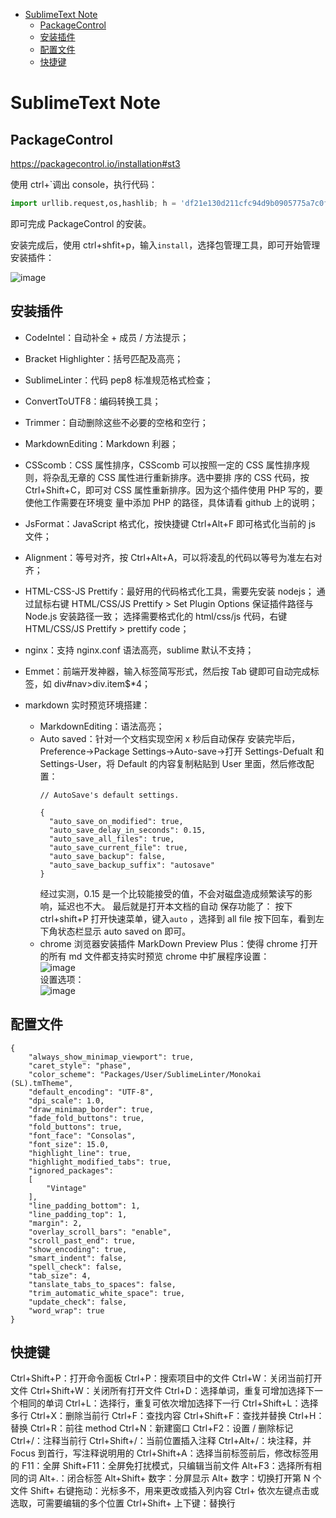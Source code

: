 - [SublimeText Note](#sublimetext-note)
  - [PackageControl](#packagecontrol)
  - [安装插件](#%E5%AE%89%E8%A3%85%E6%8F%92%E4%BB%B6)
  - [配置文件](#%E9%85%8D%E7%BD%AE%E6%96%87%E4%BB%B6)
  - [快捷键](#%E5%BF%AB%E6%8D%B7%E9%94%AE)

# SublimeText Note

## PackageControl
https://packagecontrol.io/installation#st3 

使用 ctrl+`调出 console，执行代码：
```python
import urllib.request,os,hashlib; h = 'df21e130d211cfc94d9b0905775a7c0f' + '1e3d39e33b79698005270310898eea76'; pf = 'Package Control.sublime-package'; ipp = sublime.installed_packages_path(); urllib.request.install_opener( urllib.request.build_opener( urllib.request.ProxyHandler()) ); by = urllib.request.urlopen( 'http://packagecontrol.io/' + pf.replace(' ', '%20')).read(); dh = hashlib.sha256(by).hexdigest(); print('Error validating download (got %s instead of %s), please try manual install' % (dh, h)) if dh != h else open(os.path.join( ipp, pf), 'wb' ).write(by)
```
即可完成 PackageControl 的安装。

安装完成后，使用 ctrl+shfit+p，输入`install`，选择包管理工具，即可开始管理安装插件：

![image](http://otaivnlxc.bkt.clouddn.com/jpg/2017/10/28/a46a273a72d3cd88ca192804ba01357a.jpg)

## 安装插件

- CodeIntel：自动补全 + 成员 / 方法提示；

- Bracket Highlighter：括号匹配及高亮；

- SublimeLinter：代码 pep8 标准规范格式检查；

- ConvertToUTF8：编码转换工具；

- Trimmer：自动删除这些不必要的空格和空行；

- MarkdownEditing：Markdown 利器；

- CSScomb：CSS 属性排序，CSScomb 可以按照一定的 CSS 属性排序规则，将杂乱无章的 CSS 属性进行重新排序。选中要排
序的 CSS 代码，按 Ctrl+Shift+C，即可对 CSS 属性重新排序。因为这个插件使用 PHP 写的，要使他工作需要在环境变
量中添加 PHP 的路径，具体请看 github 上的说明；

- JsFormat：JavaScript 格式化，按快捷键 Ctrl+Alt+F 即可格式化当前的 js 文件；

- Alignment：等号对齐，按 Ctrl+Alt+A，可以将凌乱的代码以等号为准左右对齐；

- HTML-CSS-JS Prettify：最好用的代码格式化工具，需要先安装 nodejs；
通过鼠标右键 HTML/CSS/JS Prettify > Set Plugin Options 保证插件路径与 Node.js 安装路径一致；
选择需要格式化的 html/css/js 代码，右键 HTML/CSS/JS Prettify > prettify code；

- nginx：支持 nginx.conf 语法高亮，sublime 默认不支持；

- Emmet：前端开发神器，输入标签简写形式，然后按 Tab 键即可自动完成标签，如 div#nav>div.item$*4；

- markdown 实时预览环境搭建：
  - MarkdownEditing：语法高亮；
  - Auto saved：针对一个文档实现空闲 x 秒后自动保存
    安装完毕后，Preference->Package Settings->Auto-save->打开 Settings-Defualt 和 Settings-User，将
    Default 的内容复制粘贴到 User 里面，然后修改配置：
    ```
    // AutoSave's default settings.

    {
      "auto_save_on_modified": true,
      "auto_save_delay_in_seconds": 0.15,
      "auto_save_all_files": true,
      "auto_save_current_file": true,
      "auto_save_backup": false,
      "auto_save_backup_suffix": "autosave"
    }
    ```
    经过实测，0.15 是一个比较能接受的值，不会对磁盘造成频繁读写的影响，延迟也不大。 最后就是打开本文档的自动
    保存功能了： 按下 ctrl+shift+P 打开快速菜单，键入`auto` ，选择到 all file 按下回车，看到左下角状态栏显示 auto 
    saved on 即可。
  - chrome 浏览器安装插件 MarkDown Preview Plus：使得 chrome 打开的所有 md 文件都支持实时预览
chrome 中扩展程序设置：         
    ![image](http://otaivnlxc.bkt.clouddn.com/jpg/2017/10/28/73295d6f389fa01103433142428148d0.jpg)     
    设置选项：        
    ![image](http://otaivnlxc.bkt.clouddn.com/jpg/2017/10/28/fc471eaeadbcbf67fd95beac8ee25265.jpg)

## 配置文件

```
{
	"always_show_minimap_viewport": true,
	"caret_style": "phase",
	"color_scheme": "Packages/User/SublimeLinter/Monokai (SL).tmTheme",
	"default_encoding": "UTF-8",
	"dpi_scale": 1.0,
	"draw_minimap_border": true,
	"fade_fold_buttons": true,
	"fold_buttons": true,
	"font_face": "Consolas",
	"font_size": 15.0,
	"highlight_line": true,
	"highlight_modified_tabs": true,
	"ignored_packages":
	[
		"Vintage"
	],
	"line_padding_bottom": 1,
	"line_padding_top": 1,
	"margin": 2,
	"overlay_scroll_bars": "enable",
	"scroll_past_end": true,
	"show_encoding": true,
	"smart_indent": false,
	"spell_check": false,
	"tab_size": 4,
	"tanslate_tabs_to_spaces": false,
	"trim_automatic_white_space": true,
	"update_check": false,
	"word_wrap": true
}

```

## 快捷键

Ctrl+Shift+P：打开命令面板
Ctrl+P：搜索项目中的文件
Ctrl+W：关闭当前打开文件
Ctrl+Shift+W：关闭所有打开文件 
Ctrl+D：选择单词，重复可增加选择下一个相同的单词
Ctrl+L：选择行，重复可依次增加选择下一行
Ctrl+Shift+L：选择多行
Ctrl+X：删除当前行
Ctrl+F：查找内容
Ctrl+Shift+F：查找并替换
Ctrl+H：替换
Ctrl+R：前往 method
Ctrl+N：新建窗口
Ctrl+F2：设置 / 删除标记
Ctrl+/：注释当前行
Ctrl+Shift+/：当前位置插入注释
Ctrl+Alt+/：块注释，并 Focus 到首行，写注释说明用的
Ctrl+Shift+A：选择当前标签前后，修改标签用的
F11：全屏
Shift+F11：全屏免打扰模式，只编辑当前文件
Alt+F3：选择所有相同的词
Alt+.：闭合标签
Alt+Shift+ 数字：分屏显示
Alt+ 数字：切换打开第 N 个文件
Shift+ 右键拖动：光标多不，用来更改或插入列内容
Ctrl+ 依次左键点击或选取，可需要编辑的多个位置
Ctrl+Shift+ 上下键：替换行
